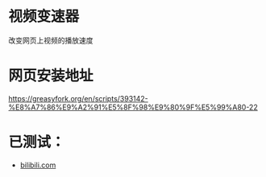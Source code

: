 # 视频变速器
改变网页上视频的播放速度

# 网页安装地址
https://greasyfork.org/en/scripts/393142-%E8%A7%86%E9%A2%91%E5%8F%98%E9%80%9F%E5%99%A80-22

# 已测试：
- [bilibili.com](bilibili.com)
